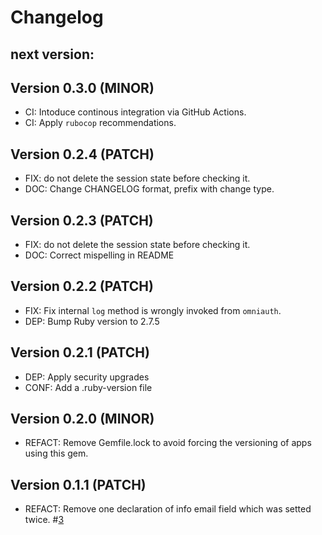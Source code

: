 # Changelog

## next version:

## Version 0.3.0 (MINOR)
- CI: Intoduce continous integration via GitHub Actions.
- CI: Apply `rubocop` recommendations.

## Version 0.2.4 (PATCH)
- FIX: do not delete the session state before checking it.
- DOC: Change CHANGELOG format, prefix with change type.

## Version 0.2.3 (PATCH)
- FIX: do not delete the session state before checking it.
- DOC: Correct mispelling in README

## Version 0.2.2 (PATCH)
- FIX: Fix internal `log` method is wrongly invoked from `omniauth`.
- DEP: Bump Ruby version to 2.7.5

## Version 0.2.1 (PATCH)
- DEP: Apply security upgrades
- CONF: Add a .ruby-version file

## Version 0.2.0 (MINOR)
- REFACT: Remove Gemfile.lock to avoid forcing the versioning of apps using this gem.

## Version 0.1.1 (PATCH)
- REFACT: Remove one declaration of info email field which was setted twice. \#[3](https://github.com/gencat/omniauth-idcat_mobil/pull/3)
